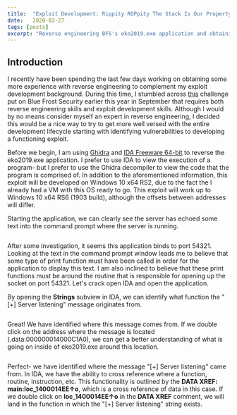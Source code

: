 ```yaml
---
title:  "Exploit Development: Rippity ROPpity The Stack Is Our Property - Blue Frost Security eko2019.exe Full ASLR and DEP Bypass on Windows 10 x64"
date:   2020-03-27
tags: [posts]
excerpt: "Reverse engineering BFS's eko2019.exe application and obtaining an ASLR bypass via an arbitrary read primitive."
---
```

Introduction
---
I recently have been spending the last few days working on obtaining some more experience with reverse engineering to complement my exploit development background. During this time, I stumbled across [this](https://labs.bluefrostsecurity.de/blog/2019/09/07/bfs-ekoparty-2019-exploitation-challenge/) challenge put on Blue Frost Security earlier this year in September that requires both reverse engineering skills and exploit development skills. Although I would by no means consider myself an expert in reverse engineering, I decided this would be a nice way to try to get more well versed with the entire development lifecycle starting with identifying vulnerabilities to developing a functioning exploit.

Before we begin, I am using [Ghidra](https://ghidra-sre.org/) and [IDA Freeware 64-bit](https://www.hex-rays.com/products/ida/support/download_freeware/) to reverse the eko2019.exe application. I prefer to use IDA to view the execution of a program- but I prefer to use the Ghidra decompiler to view the code that the program is comprised of. In addition to the aforementioned information, this exploit will be developed on Windows 10 x64 RS2, due to the fact the I already had a VM with this OS ready to go. This exploit will work up to Windows 10 x64 RS6 (1903 build), although the offsets between addresses will differ.

Starting the application, we can clearly see the server has echoed some text into the command prompt where the server is running. 

<img src="{{ site.url }}{{ site.baseurl }}/images/BFS_1.png" alt="">

After some investigation, it seems this application binds to port 54321. Looking at the text in the command prompt window leads me to believe that some type of print function must have been called in order for the application to display this text. I am also inclined to believe that these print functions must be around the routine that is responsible for opening up the socket on port 54321. Let's crack open IDA and open the application.

By opening the __Strings__ subview in IDA, we can identify what function the "[+] Server listening" message originates from.

<img src="{{ site.url }}{{ site.baseurl }}/images/BFS_2.png" alt="">

Great! We have identified where this message comes from. If we double click on the address where the message is located (.data:000000014000C1A0), we can get a better understanding of what is going on inside of eko2019.exe around this location.

<img src="{{ site.url }}{{ site.baseurl }}/images/BFS_3.png" alt="">

Perfect- we have identified where the message "[+] Server listening" came from. In IDA, we have the ability to cross reference where a function, routine, instruction, etc. This functionality is outlined by the __DATA XREF: main:loc_1400014EE↑o__, which is a cross reference of data in this case. If we double click on __loc_1400014EE↑o__ in the __DATA XREF__ comment, we will land in the function in which the "[+] Server listening" string exists.

<img src="{{ site.url }}{{ site.baseurl }}/images/BFS_4a.png" alt="">
